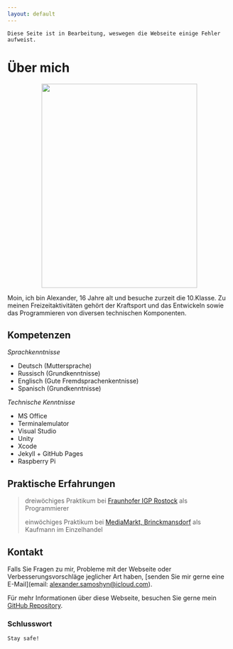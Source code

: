 ```yaml
---
layout: default
---
```


```
Diese Seite ist in Bearbeitung, weswegen die Webseite einige Fehler aufweist.
```


# Über mich

<p align="center">
  <img width="350" height="460" src="https://user-images.githubusercontent.com/77727815/107643352-4edd5180-6c76-11eb-9ebc-abec57388313.jpg">
</p>


Moin, ich bin Alexander, 16 Jahre alt und besuche zurzeit die 10.Klasse. Zu meinen Freizeitaktivitäten gehört der Kraftsport und das Entwickeln sowie das Programmieren von diversen technischen Komponenten.


## Kompetenzen

  _Sprachkenntnisse_


*   Deutsch (Muttersprache)
*   Russisch (Grundkenntnisse)
*   Englisch (Gute Fremdsprachenkentnisse)
*   Spanisch (Grundkenntnisse)

  _Technische Kenntnisse_

*   MS Office
*   Terminalemulator
*   Visual Studio
*   Unity
*   Xcode
*   Jekyll + GitHub Pages
*   Raspberry Pi


## Praktische Erfahrungen 

> dreiwöchiges Praktikum bei [Fraunhofer IGP Rostock](https://www.igp.fraunhofer.de) als Programmierer 
>
> einwöchiges Praktikum bei [MediaMarkt, Brinckmansdorf](https://www.mediamarkt.de/markt/rostock-brinckmansdorf) als Kaufmann im Einzelhandel


## Kontakt

Falls Sie Fragen zu mir, Probleme mit der Webseite oder Verbesserungsvorschläge
jeglicher Art haben, [senden Sie mir gerne eine E-Mail](email: alexander.samoshyn@icloud.com).

Für mehr Informationen über diese Webseite, besuchen Sie gerne mein [GitHub Repository](https://github.com/alexandersamoshyn/alexandersamoshyn.github.io).


### Schlusswort

```
Stay safe!
```

